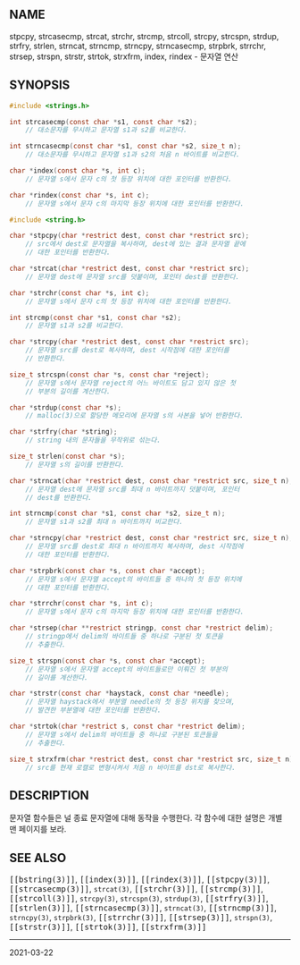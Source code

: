 ## NAME

stpcpy, strcasecmp, strcat, strchr, strcmp, strcoll, strcpy, strcspn, strdup, strfry, strlen, strncat, strncmp, strncpy, strncasecmp, strpbrk, strrchr, strsep, strspn, strstr, strtok, strxfrm, index, rindex - 문자열 연산

## SYNOPSIS

```c
#include <strings.h>

int strcasecmp(const char *s1, const char *s2);
    // 대소문자를 무시하고 문자열 s1과 s2를 비교한다.

int strncasecmp(const char *s1, const char *s2, size_t n);
    // 대소문자를 무시하고 문자열 s1과 s2의 처음 n 바이트를 비교한다.

char *index(const char *s, int c);
    // 문자열 s에서 문자 c의 첫 등장 위치에 대한 포인터를 반환한다.

char *rindex(const char *s, int c);
    // 문자열 s에서 문자 c의 마지막 등장 위치에 대한 포인터를 반환한다.

#include <string.h>

char *stpcpy(char *restrict dest, const char *restrict src);
    // src에서 dest로 문자열을 복사하며, dest에 있는 결과 문자열 끝에
    // 대한 포인터를 반환한다.

char *strcat(char *restrict dest, const char *restrict src);
    // 문자열 dest에 문자열 src를 덧붙이며, 포인터 dest를 반환한다.

char *strchr(const char *s, int c);
    // 문자열 s에서 문자 c의 첫 등장 위치에 대한 포인터를 반환한다.

int strcmp(const char *s1, const char *s2);
    // 문자열 s1과 s2를 비교한다.

char *strcpy(char *restrict dest, const char *restrict src);
    // 문자열 src를 dest로 복사하며, dest 시작점에 대한 포인터를
    // 반환한다.

size_t strcspn(const char *s, const char *reject);
    // 문자열 s에서 문자열 reject의 어느 바이트도 담고 있지 않은 첫
    // 부분의 길이를 계산한다.

char *strdup(const char *s);
    // malloc(3)으로 할당한 메모리에 문자열 s의 사본을 넣어 반환한다.

char *strfry(char *string);
    // string 내의 문자들을 무작위로 섞는다.

size_t strlen(const char *s);
    // 문자열 s의 길이를 반환한다.

char *strncat(char *restrict dest, const char *restrict src, size_t n);
    // 문자열 dest에 문자열 src를 최대 n 바이트까지 덧붙이며, 포인터
    // dest를 반환한다.

int strncmp(const char *s1, const char *s2, size_t n);
    // 문자열 s1과 s2를 최대 n 바이트까지 비교한다.

char *strncpy(char *restrict dest, const char *restrict src, size_t n);
    // 문자열 src를 dest로 최대 n 바이트까지 복사하며, dest 시작점에
    // 대한 포인터를 반환한다.

char *strpbrk(const char *s, const char *accept);
    // 문자열 s에서 문자열 accept의 바이트들 중 하나의 첫 등장 위치에
    // 대한 포인터를 반환한다.

char *strrchr(const char *s, int c);
    // 문자열 s에서 문자 c의 마지막 등장 위치에 대한 포인터를 반환한다.

char *strsep(char **restrict stringp, const char *restrict delim);
    // stringp에서 delim의 바이트들 중 하나로 구분된 첫 토큰을
    // 추출한다.

size_t strspn(const char *s, const char *accept);
    // 문자열 s에서 문자열 accept의 바이트들로만 이뤄진 첫 부분의
    // 길이를 계산한다.

char *strstr(const char *haystack, const char *needle);
    // 문자열 haystack에서 부분열 needle의 첫 등장 위치를 찾으며,
    // 발견한 부분열에 대한 포인터를 반환한다.

char *strtok(char *restrict s, const char *restrict delim);
    // 문자열 s에서 delim의 바이트들 중 하나로 구분된 토큰들을
    // 추출한다.

size_t strxfrm(char *restrict dest, const char *restrict src, size_t n);
    // src를 현재 로캘로 변형시켜서 처음 n 바이트를 dst로 복사한다.
```

## DESCRIPTION

문자열 함수들은 널 종료 문자열에 대해 동작을 수행한다. 각 함수에 대한 설명은 개별 맨 페이지를 보라.

## SEE ALSO

<tt>[[bstring(3)]]</tt>, <tt>[[index(3)]]</tt>, <tt>[[rindex(3)]]</tt>, <tt>[[stpcpy(3)]]</tt>, <tt>[[strcasecmp(3)]]</tt>, `strcat(3)`, <tt>[[strchr(3)]]</tt>, <tt>[[strcmp(3)]]</tt>, <tt>[[strcoll(3)]]</tt>, `strcpy(3)`, `strcspn(3)`, `strdup(3)`, <tt>[[strfry(3)]]</tt>, <tt>[[strlen(3)]]</tt>, <tt>[[strncasecmp(3)]]</tt>, `strncat(3)`, <tt>[[strncmp(3)]]</tt>, `strncpy(3)`, `strpbrk(3)`, <tt>[[strrchr(3)]]</tt>, <tt>[[strsep(3)]]</tt>, `strspn(3)`, <tt>[[strstr(3)]]</tt>, <tt>[[strtok(3)]]</tt>, <tt>[[strxfrm(3)]]</tt>

----

2021-03-22
